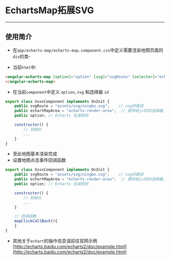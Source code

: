 # EchartsMap拓展SVG

---

## 使用简介

* 在`app/echarts-map/echarts-map.component.css`中定义需要渲染地图页面的`div`的类-

* 当前`html`中:

```html
<angular-echarts-map [option]="option" [svg]="svgRoute" [selector]="echartMapArea" (clickCallBack)="mapClickCallBack($event)">
</angular-echarts-map>
```

* 在当前`component`中定义 `option`, `svg` 和选择器 `id`

```js
export class XxxxComponent implements OnInit {
    public svgRoute = "assets/svg/ningbo.svg";    // svg的路径
    public echartMapArea = "echarts-render-area";  // 提供给js的ID选择器,单页面内不重复即可
    public option; // Echarts 生成规则

    constructor() {
        // 初始化
        ...
    }
}
```

* 至此地图基本渲染完成
* 设置地图点击事件回调函数

```js
export class XxxxComponent implements OnInit {
    public svgRoute = "assets/svg/ningbo.svg";    // svg的路径
    public echartMapArea = "echarts-render-area";  // 提供给js的ID选择器,单页面内不重复即可
    public option; // Echarts 生成规则

    constructor() {
        // 初始化
        ...
    }

    // 回调函数
    mapClickCallBack(){
    }
}
```

* 其他关于`echart`的操作信息请前往官网示例 [http://echarts.baidu.com/echarts2/doc/example.html](http://echarts.baidu.com/echarts2/doc/example.html)



